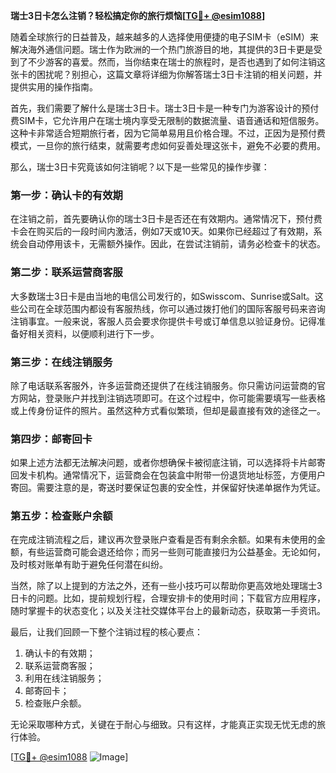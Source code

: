 **瑞士3日卡怎么注销？轻松搞定你的旅行烦恼[[TG💪+ @esim1088](https://t.me/s/esim1088)]**

随着全球旅行的日益普及，越来越多的人选择使用便捷的电子SIM卡（eSIM）来解决海外通信问题。瑞士作为欧洲的一个热门旅游目的地，其提供的3日卡更是受到了不少游客的喜爱。然而，当你结束在瑞士的旅程时，是否也遇到了如何注销这张卡的困扰呢？别担心，这篇文章将详细为你解答瑞士3日卡注销的相关问题，并提供实用的操作指南。

首先，我们需要了解什么是瑞士3日卡。瑞士3日卡是一种专门为游客设计的预付费SIM卡，它允许用户在瑞士境内享受无限制的数据流量、语音通话和短信服务。这种卡非常适合短期旅行者，因为它简单易用且价格合理。不过，正因为是预付费模式，一旦你的旅行结束，就需要考虑如何妥善处理这张卡，避免不必要的费用。

那么，瑞士3日卡究竟该如何注销呢？以下是一些常见的操作步骤：

### **第一步：确认卡的有效期**
在注销之前，首先要确认你的瑞士3日卡是否还在有效期内。通常情况下，预付费卡会在购买后的一段时间内激活，例如7天或10天。如果你已经超过了有效期，系统会自动停用该卡，无需额外操作。因此，在尝试注销前，请务必检查卡的状态。

### **第二步：联系运营商客服**
大多数瑞士3日卡是由当地的电信公司发行的，如Swisscom、Sunrise或Salt。这些公司在全球范围内都设有客服热线，你可以通过拨打他们的国际客服号码来咨询注销事宜。一般来说，客服人员会要求你提供卡号或订单信息以验证身份。记得准备好相关资料，以便顺利进行下一步。

### **第三步：在线注销服务**
除了电话联系客服外，许多运营商还提供了在线注销服务。你只需访问运营商的官方网站，登录账户并找到注销选项即可。在这个过程中，你可能需要填写一些表格或上传身份证件的照片。虽然这种方式看似繁琐，但却是最直接有效的途径之一。

### **第四步：邮寄回卡**
如果上述方法都无法解决问题，或者你想确保卡被彻底注销，可以选择将卡片邮寄回发卡机构。通常情况下，运营商会在包装盒中附带一份退货地址标签，方便用户寄回。需要注意的是，寄送时要保证包裹的安全性，并保留好快递单据作为凭证。

### **第五步：检查账户余额**
在完成注销流程之后，建议再次登录账户查看是否有剩余余额。如果有未使用的金额，有些运营商可能会退还给你；而另一些则可能直接归为公益基金。无论如何，及时核对账单有助于避免任何潜在纠纷。

当然，除了以上提到的方法之外，还有一些小技巧可以帮助你更高效地处理瑞士3日卡的问题。比如，提前规划行程，合理安排卡的使用时间；下载官方应用程序，随时掌握卡的状态变化；以及关注社交媒体平台上的最新动态，获取第一手资讯。

最后，让我们回顾一下整个注销过程的核心要点：
1. 确认卡的有效期；
2. 联系运营商客服；
3. 利用在线注销服务；
4. 邮寄回卡；
5. 检查账户余额。

无论采取哪种方式，关键在于耐心与细致。只有这样，才能真正实现无忧无虑的旅行体验。

[[TG💪+ @esim1088](https://t.me/s/esim1088) ![Image](https://i.postimg.cc/4NQfJmqS/Snipaste-2025-05-13-00-14-12.png)]